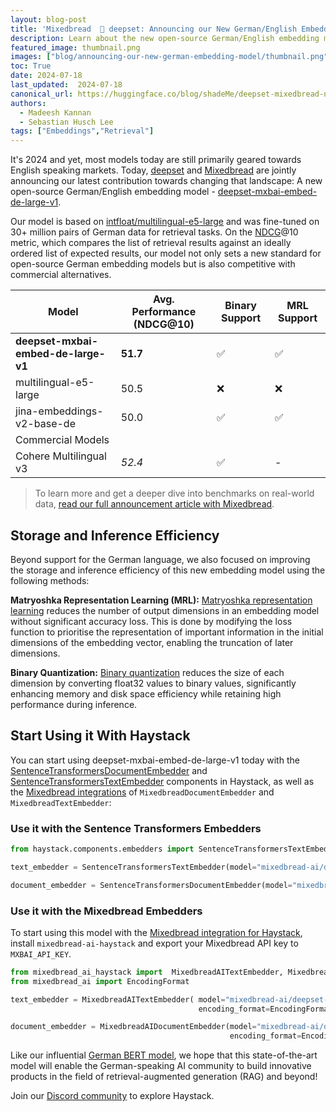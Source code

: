 ```yaml
---
layout: blog-post
title: 'Mixedbread  🤝 deepset: Announcing our New German/English Embedding Model'
description: Learn about the new open-source German/English embedding model by deepset and Mixedbread
featured_image: thumbnail.png
images: ["blog/announcing-our-new-german-embedding-model/thumbnail.png"]
toc: True
date: 2024-07-18
last_updated:  2024-07-18
canonical_url: https://huggingface.co/blog/shadeMe/deepset-mixedbread-new-german-embedding-model
authors:
  - Madeesh Kannan
  - Sebastian Husch Lee
tags: ["Embeddings","Retrieval"]
---	
```


It's 2024 and yet, most models today are still primarily geared towards English speaking markets. Today, [deepset](https://deepset.ai) and [Mixedbread](https://www.mixedbread.ai/) are jointly announcing our latest contribution towards changing that landscape: A new open-source German/English embedding model - [deepset-mxbai-embed-de-large-v1](https://huggingface.co/mixedbread-ai/deepset-mxbai-embed-de-large-v1).

Our model is based on [intfloat/multilingual-e5-large](https://huggingface.co/intfloat/multilingual-e5-large) and was fine-tuned on 30+ million pairs of German data for retrieval tasks. On the [NDCG](https://www.evidentlyai.com/ranking-metrics/ndcg-metric)@10 metric, which compares the list of retrieval results against an ideally ordered list of expected results, our model not only sets a new standard for open-source German embedding models but is also competitive with commercial alternatives.  

|Model|Avg. Performance (NDCG@10)|Binary Support|MRL Support|
|-|-|-|-|
|**deepset-mxbai-embed-de-large-v1**|**51.7**|✅|✅|
|multilingual-e5-large|50.5|❌|❌|
|jina-embeddings-v2-base-de|50.0|✅|✅|
|Commercial Models|
|Cohere Multilingual v3| *52.4* |✅|-|


> To learn more and get a deeper dive into benchmarks on real-world data, [read our full announcement article with Mixedbread](https://www.mixedbread.ai/blog/deepset-mxbai-embed-de-large-v1).

## Storage and Inference Efficiency 

Beyond support for the German language, we also focused on improving the storage and inference efficiency of this new embedding model using the following methods:

**Matryoshka Representation Learning (MRL):** [Matryoshka representation learning](https://huggingface.co/blog/matryoshka) reduces the number of output dimensions in an embedding model without significant accuracy loss. This is done by modifying the loss function to prioritise the representation of important information in the initial dimensions of the embedding vector, enabling the truncation of later dimensions.

**Binary Quantization:** [Binary quantization](https://huggingface.co/blog/embedding-quantization)  reduces the size of each dimension by converting float32 values to binary values, significantly enhancing memory and disk space efficiency while retaining high performance during inference.

## Start Using it With Haystack

You can start using deepset-mxbai-embed-de-large-v1 today with the [SentenceTransformersDocumentEmbedder](https://docs.haystack.deepset.ai/docs/sentencetransformersdocumentembedder) and [SentenceTransformersTextEmbedder](https://docs.haystack.deepset.ai/docs/sentencetransformerstextembedder) components in Haystack, as well as the [Mixedbread integrations](https://haystack.deepset.ai/integrations/mixedbread-ai) of `MixedbreadDocumentEmbedder` and `MixedbreadTextEmbedder`:

### Use it with the Sentence Transformers Embedders

```python
from haystack.components.embedders import SentenceTransformersTextEmbedder, SentenceTransformersDocumentEmbedder

text_embedder = SentenceTransformersTextEmbedder(model="mixedbread-ai/deepset-mxbai-embed-de-large-v1")

document_embedder = SentenceTransformersDocumentEmbedder(model="mixedbread-ai/deepset-mxbai-embed-de-large-v1")
```  

### Use it with the Mixedbread Embedders

To start using this model with the [Mixedbread integration for Haystack](https://haystack.deepset.ai/integrations/mixedbread-ai), install `mixedbread-ai-haystack` and export your Mixedbread API key to `MXBAI_API_KEY`.

```python
from mixedbread_ai_haystack import  MixedbreadAITextEmbedder, MixedbreadAIDocumentEmbedder
from mixedbread_ai import EncodingFormat

text_embedder = MixedbreadAITextEmbedder( model="mixedbread-ai/deepset-mxbai-embed-de-large-v1",
                                          encoding_format=EncodingFormat.BINARY)

document_embedder = MixedbreadAIDocumentEmbedder(model="mixedbread-ai/deepset-mxbai-embed-de-large-v1",
                                                 encoding_format=EncodingFormat.BINARY)
```  

Like our influential [German BERT model](https://www.deepset.ai/german-bert), we hope that this state-of-the-art model will enable the German-speaking AI community to build innovative products in the field of retrieval-augmented generation (RAG) and beyond!

Join our [Discord community](https://discord.com/invite/VBpFzsgRVF) to explore Haystack.

